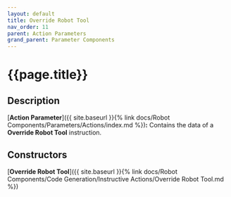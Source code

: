 ```yaml
---
layout: default
title: Override Robot Tool
nav_order: 11
parent: Action Parameters
grand_parent: Parameter Components
---
```


# **{{page.title}}**

## **Description**

[**Action Parameter**]({{ site.baseurl }}{% link docs/Robot Components/Parameters/Actions/index.md %})**:** 
Contains the data of a **Override Robot Tool** instruction.

## **Constructors**

[**Override Robot Tool**]({{ site.baseurl }}{% link docs/Robot Components/Code Generation/Instructive Actions/Override Robot Tool.md %})


